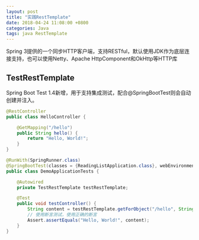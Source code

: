 ```yaml
---
layout: post
title: "实践RestTemplate"
date: 2018-04-24 11:08:00 +0800
categories: Java
tags: java RestTemplate
---
```


Spring 3提供的一个同步HTTP客户端，支持RESTful，默认使用JDK作为底层连接支持，也可以使用Netty、Apache HttpComponent和OkHttp等HTTP库



## TestRestTemplate

Spring Boot Test 1.4新增，用于支持集成测试，配合@SpringBootTest则会自动创建并注入。

```java
@RestController
public class HelloController {

    @GetMapping("/hello")
    public String hello() {
        return "Hello, World!";
    }
}
```



```java
@RunWith(SpringRunner.class)
@SpringBootTest(classes = {ReadingListApplication.class}, webEnvironment = SpringBootTest.WebEnvironment.RANDOM_PORT)
public class DemoApplicationTests {

    @Autowired
    private TestRestTemplate testRestTemplate;

    @Test
    public void testController() {
        String content = testRestTemplate.getForObject("/hello", String.class);
        // 使用断言测试，使用正确的断言
        Assert.assertEquals("Hello, World!", content);
    }
}
```

